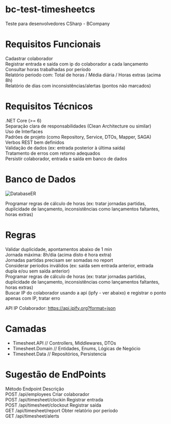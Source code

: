 # bc-test-timesheetcs
Teste para desenvolvedores CSharp - BCompany

# Requisitos Funcionais

Cadastrar colaborador  
Registrar entrada e saída com ip do colaborador a cada lançamento  
Consultar horas trabalhadas por período  
Relatório periodo com: Total de horas /  Média diária / Horas extras (acima 8h)  
Relatório de dias com inconsistências/alertas  (pontos não marcados)  


# Requisitos Técnicos
.NET Core (>= 6)  
Separação clara de responsabilidades (Clean Architecture ou similar)  
Uso de Interfaces  
Padrões de projeto (como Repository, Service, DTOs, Mapper, SAGA)  
Verbos REST bem definidos  
Validação de dados (ex: entrada posterior à última saída)  
Tratamento de erros com retorno adequados  
Persistir colaborador, entrada e saída em banco de dados

# Banco de Dados


![DatabaseER](https://github.com/user-attachments/assets/19c2fada-a5a8-4266-b996-f2406320a710)



Programar regras de cálculo de horas (ex: tratar jornadas partidas, duplicidade de lançamento, inconsistências como lançamentos faltantes, horas extras)

# Regras

Validar duplicidade, apontamentos abaixo de 1 min    
Jornada máxima: 8h/dia (acima disto é hora extra)  
Jornadas partidas precisam ser somadas no report  
Considerar períodos inválidos (ex: saída sem entrada anterior, entrada dupla e/ou sem saída anterior)  
Programar regras de cálculo de horas (ex: tratar jornadas partidas, duplicidade de lançamento, inconsistências como lançamentos faltantes, horas extras)  
Buscar IP do colaborador usando a api (ipfy - ver abaixo) e registrar o ponto apenas com IP, tratar erro  

API IP Colaborador: https://api.ipify.org?format=json



# Camadas

- Timesheet.API           // Controllers, Middlewares, DTOs  
- Timesheet.Domain        // Entidades, Enums, Lógicas de Negócio  
- Timesheet.Data          // Repositórios, Persistencia  

# Sugestão de EndPoints

Método	Endpoint	Descrição  
POST	/api/employees	Criar colaborador  
POST	/api/timesheet/clockin	Registrar entrada  
POST	/api/timesheet/clockout	Registrar saída  
GET	/api/timesheet/report	Obter relatório por período  
GET /api/timesheet/alerts  
 
